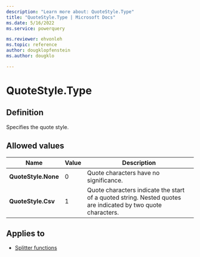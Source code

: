 ```yaml
---
description: "Learn more about: QuoteStyle.Type"
title: "QuoteStyle.Type | Microsoft Docs"
ms.date: 5/16/2022
ms.service: powerquery

ms.reviewer: ehvonleh
ms.topic: reference
author: dougklopfenstein
ms.author: dougklo

---
```

# QuoteStyle.Type

## Definition

Specifies the quote style.

## Allowed values
  
|Name|Value|Description|
| ------- | --- | ----------- |
|**QuoteStyle.None**|0|Quote characters have no significance.|
|**QuoteStyle.Csv**|1|Quote characters indicate the start of a quoted string. Nested quotes are indicated by two quote characters.|

## Applies to

* [Splitter functions](splitter-functions.md)
